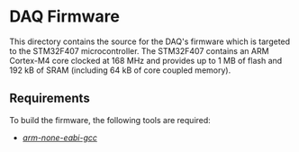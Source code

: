 # DAQ Firmware

This directory contains the source for the DAQ's firmware which is targeted to
the STM32F407 microcontroller. The STM32F407 contains an ARM Cortex-M4 core
clocked at 168 MHz and provides up to 1 MB of flash and 192 kB of SRAM
(including 64 kB of core coupled memory).

## Requirements

To build the firmware, the following tools are required:

- *[arm-none-eabi-gcc](https://launchpad.net/gcc-arm-embedded/+download)*
